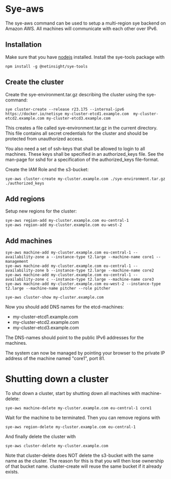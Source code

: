 # Sye-aws

The sye-aws command can be used to setup a multi-region sye backend on Amazon AWS.
All machines will communicate with each other over IPv6.

## Installation

Make sure that you have [nodejs](https://nodejs.org) installed. Install the sye-tools package with

    npm install -g @netinsight/sye-tools

## Create the cluster

Create the sye-environment.tar.gz describing the cluster using the sye-command:

    sye cluster-create --release r23.175 --internal-ipv6 https://docker.io/netisye my-cluster-etcd1.example.com  my-cluster-etcd2.example.com my-cluster-etcd3.example.com

This creates a file called sye-environment.tar.gz in the current directory.
This file contains all secret credentials for the cluster and should be protected
from unauthorized access.

You also need a set of ssh-keys that shall be allowed to login to all machines.
These keys shall be specified in an authorized_keys file. See the man-page
for sshd for a specification of the authorized_keys file-format.

Create the IAM Role and the s3-bucket:

    sye-aws cluster-create my-cluster.example.com ./sye-environment.tar.gz ./authorized_keys

## Add regions

Setup new regions for the cluster:

    sye-aws region-add my-cluster.example.com eu-central-1
    sye-aws region-add my-cluster.example.com eu-west-2

## Add machines

    sye-aws machine-add my-cluster.example.com eu-central-1 --availability-zone a --instance-type t2.large --machine-name core1 --management
    sye-aws machine-add my-cluster.example.com eu-central-1 --availability-zone b --instance-type t2.large --machine-name core2
    sye-aws machine-add my-cluster.example.com eu-central-1 --availability-zone c --instance-type t2.large --machine-name core3
    sye-aws machine-add my-cluster.example.com eu-west-2 --instance-type t2.large --machine-name pitcher --role pitcher

    sye-aws cluster-show my-cluster.example.com

Now you should add DNS names for the etcd-machines:

- my-cluster-etcd1.example.com
- my-cluster-etcd2.example.com
- my-cluster-etcd3.example.com

The DNS-names should point to the public IPv6 addresses for the machines.

The system can now be managed by pointing your browser
to the private IP address of the machine named "core1", port 81.

# Shutting down a cluster

To shut down a cluster, start by shutting down all machines with machine-delete:

    sye-aws machine-delete my-cluster.example.com eu-central-1 core1

Wait for the machine to be terminated. Then you can remove regions with

    sye-aws region-delete my-cluster.example.com eu-central-1

And finally delete the cluster with

    sye-aws cluster-delete my-cluster.example.com

Note that cluster-delete does NOT delete the s3-bucket with the same name as the cluster.
The reason for this is that you will then lose ownership of that bucket name.
cluster-create will reuse the same bucket if it already exists. 
